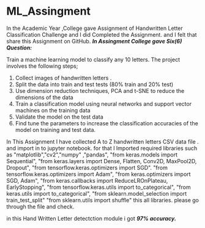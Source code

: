 # ML_Assingment
In the Academic Year ,College gave  Assignment of  Handwritten Letter Classification Challenge  and I did Completed the Assignment. and I felt that share this Assignment on GitHub. ***In Assingment College gave Six(6) Question:*** 

Train a machine learning model to classify any 10 letters. The project involves the following steps;

1. Collect images of handwritten letters .
2. Split the data into train and test tests (80% train and 20% test)
3. Use dimension reduction techniques, PCA and t-SNE to reduce the dimensions of the data
4. Train a classification model using neural networks and support vector machines on the training data
5. Validate the model on the test data 
6. Find tune the parameters to increase the classification accuracies of the model on training and test data.


In This Assignment  I have collected A to Z handwritten letters CSV data file . and import  in to  jupyter notebook. for that I Imported  required  libraries such as  "matplotlib","cv2","numpy" ,"pandas",
"from keras.models import Sequential",
"from keras.layers import Dense, Flatten, Conv2D, MaxPool2D, Dropout",
"from tensorflow.keras.optimizers import SGD".
"from tensorflow.keras.optimizers import Adam",
"from keras.optimizers import SGD, Adam",
"from keras.callbacks import ReduceLROnPlateau, EarlyStopping",
"from tensorflow.keras.utils import to_categorical",
"from keras.utils import to_categorical",
"from sklearn.model_selection import train_test_split"
"from sklearn.utils import shuffle" this all libraries. please go through the file and check.

in this Hand Written Letter detectction  module i got ***97% accuracy.*** 


